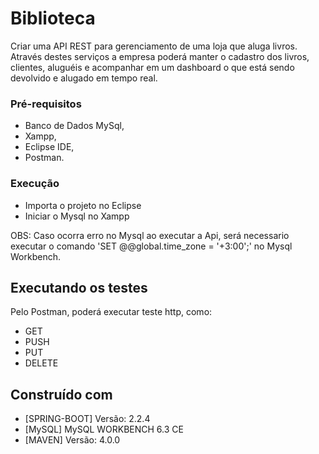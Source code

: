 # Biblioteca
Criar uma API REST para gerenciamento de uma loja que aluga livros. Através destes serviços a empresa poderá manter o cadastro dos livros, clientes, aluguéis e acompanhar em um dashboard o que está sendo devolvido e alugado em tempo real.

### Pré-requisitos

* Banco de Dados MySql,
* Xampp,
* Eclipse IDE, 
* Postman.

### Execução

* Importa o projeto no Eclipse
* Iniciar o Mysql no Xampp

OBS: Caso ocorra erro no Mysql ao executar a Api, será necessario executar o comando 'SET @@global.time_zone = '+3:00';' no Mysql Workbench.

## Executando os testes

Pelo Postman, poderá executar teste http, como:
* GET
* PUSH
* PUT
* DELETE

## Construído com

* [SPRING-BOOT] Versão: 2.2.4
* [MySQL] MySQL WORKBENCH 6.3 CE
* [MAVEN] Versão: 4.0.0
